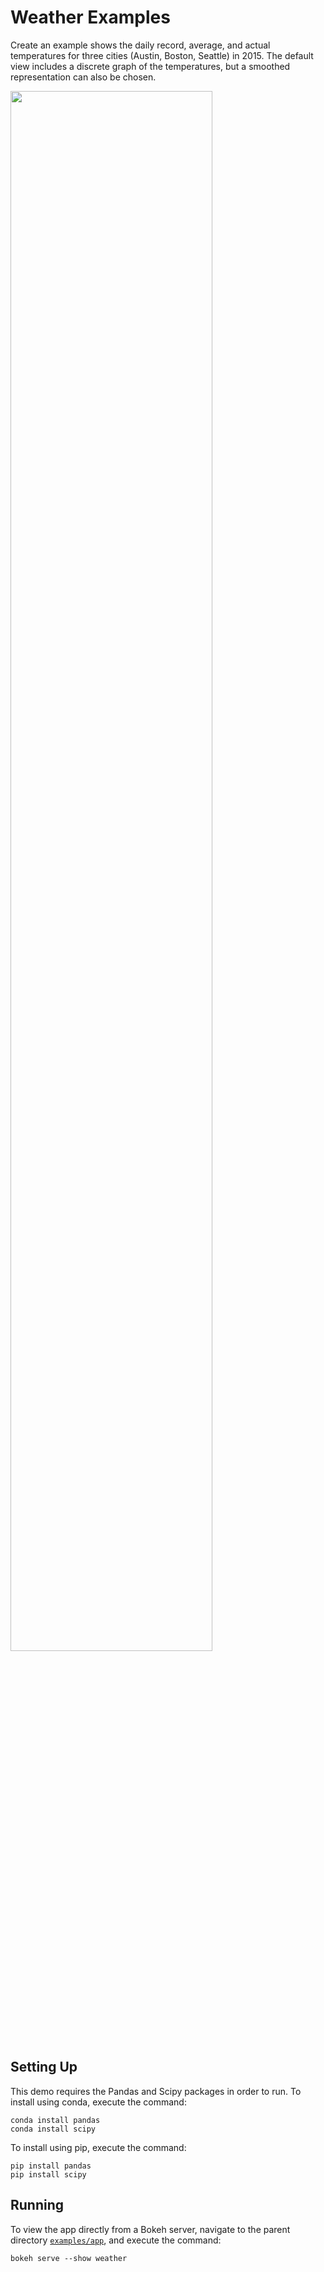 # Weather Examples

Create an example shows the daily record, average, and actual temperatures for
three cities (Austin, Boston, Seattle) in 2015. The default view includes a
discrete graph of the temperatures, but a smoothed representation can also be
chosen.

<img src="https://static.bokeh.org/weather.png" width="80%"></img>

## Setting Up

This demo requires the Pandas and Scipy packages in order to run. To install using
conda, execute the command:

    conda install pandas
    conda install scipy

To install using pip, execute the command:

    pip install pandas
    pip install scipy

## Running

To view the app directly from a Bokeh server, navigate to the parent directory
[`examples/app`](https://github.com/bokeh/bokeh/tree/master/examples/app),
and execute the command:

    bokeh serve --show weather
